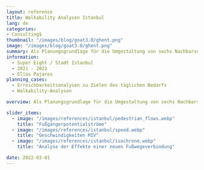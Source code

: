 ```yaml
---
layout: reference
title: Walkability Analysen Istanbul
lang: de
categories:
- Consulting$
thumbnail: "/images/blog/goat3.0/ghent.png"
image: "/images/blog/goat3.0/ghent.png"
summary: Als Planungsgrundlage für die Umgestaltung von sechs Nachbarschaften in Istanbul wurden GIS-basierte Erreichbarkeits- und Walkability-Analysen durchgeführt.
information:
  - Super Eight / Stadt Istanbul
  - 2021 - 2022
  - Elias Pajares
planning_cases:
  - Erreichbarkeitsanalysen zu Zielen des täglichen Bedarfs
  - Walkability-Analysen

overview: Als Planungsgrundlage für die Umgestaltung von sechs Nachbarschaften in Istanbul wurden GIS-basierte Erreichbarkeits- und Walkability-Analysen durchgeführt (u.a. Erreichbarkeit zu Zielen des täglichen Bedarfs, Darstellung von Wegequalitäten). Nach der Identifizierung von Schwachstellen wurden potenzielle Maßnahmen entwickelt und die Auswirkungen quantitativ ermittelt.

slider_items:
  - image: "/images/references/istanbul/pedestrian_flows.webp"
    title: "Fußgängerpotentialströme"
  - image: "/images/references/istanbul/speed.webp"
    title: "Geschwindigkeiten MIV"
  - image: "/images/references/istanbul/isochrone.webp"
    title: "Analyse der Effekte einer neuen Fußwegeverbindung"

date: 2022-03-01
---
```


